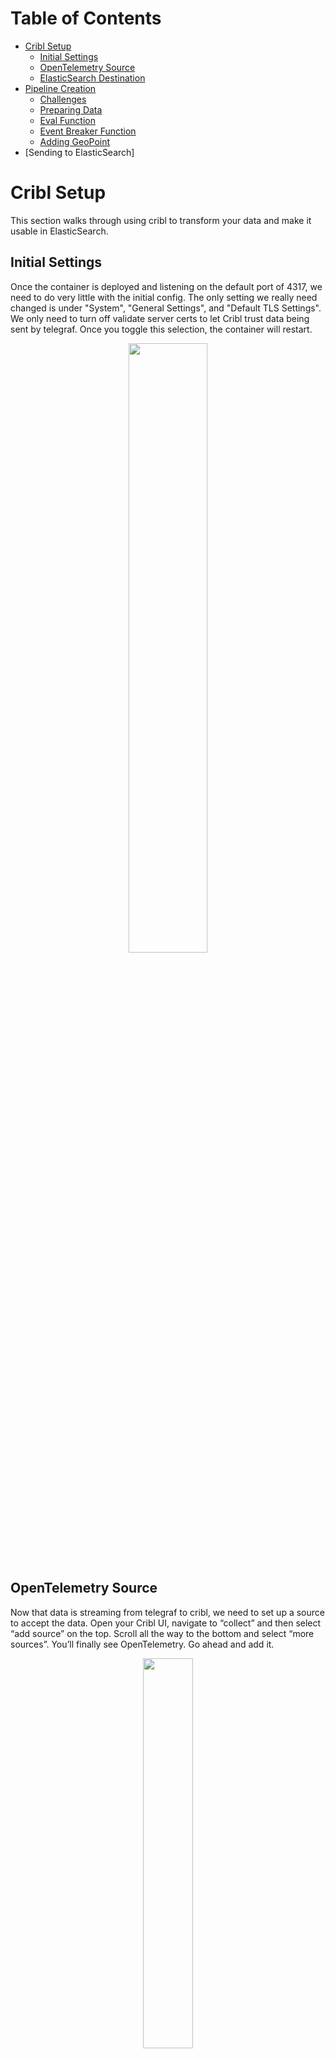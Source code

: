 # Table of Contents

* [Cribl Setup](cribl_setup)
  * [Initial Settings](#initial-settings)
  * [OpenTelemetry Source](#opentelemetry-source)
  * [ElasticSearch Destination](#elasticsearch-destination)
* [Pipeline Creation](#pipeline-creation)
  * [Challenges](#challenges)
  * [Preparing Data](#preparing-data)
  * [Eval Function](#eval-function)
  * [Event Breaker Function](#event-breaker-function)
  * [Adding GeoPoint](#adding-geopoint)
* [Sending to ElasticSearch]

# Cribl Setup

This section walks through using cribl to transform your data and make it usable in ElasticSearch.

## Initial Settings

Once the container is deployed and listening on the default port of 4317, we need to do very little with the initial config. The only setting we really need changed is under 
"System", "General Settings", and "Default TLS Settings". We only need to turn off validate server certs to let Cribl trust data being sent by telegraf. Once you toggle this selection,
the container will restart.

<p align="center">
<img src="https://github.com/model-driven-devops/MDT-Cribl/assets/65776483/e6a99bb4-c715-4ba0-a906-da48531998ba" width="50%" height="50%">
</p>


## OpenTelemetry Source

Now that data is streaming from telegraf to cribl, we need to set up a source to accept the data. Open your Cribl UI, navigate to “collect” and then select “add source” on the top. Scroll all the way to the bottom and select “more sources”. You’ll finally see OpenTelemetry. Go ahead and add it.

<p align="center">
<img src="https://github.com/model-driven-devops/MDT-Cribl/assets/65776483/812986d1-05b1-434d-ba38-15a149b1c2a3" width="40%" height=40%">
</p>

Once you add it, move your mouse over it and you’ll get the option to configure the source. Under General Settings, you just need to set the IP to listen 
on 0.0.0.0 and set the port to whatever port your container has open to ingest data. The default is 4317. The protocol is gRPC and should already be set.

<p align="center">
<img src="https://github.com/model-driven-devops/MDT-Cribl/assets/65776483/e0b16ce9-6ef2-470f-8582-d5d5d837cfd0" width="40%" height="40%">
</p>

Next, you can select “Authentication” and set it to “none”. Since we are not using a production environment and have not set up any type of TLS settings,
we need to make sure we also set the server side settings to disable.

<p align="center">
<img src="https://github.com/model-driven-devops/MDT-Cribl/assets/65776483/4d60cd75-a46a-44e4-969c-f46c4007b25b" width="40%" height="40%">
</p>

Thats it. Thats all it takes to set up the OpenTelemetry data source. If you want to verify events are coming in, you can select the status, charts, or live data
tabs. You should see data coming in. If you check the ”Live Data” tab, you’ll notice it has a default filter expression to display only the OpenTelemetry data.
It’s worth while to copy this expression since we can use it later to filter “__inputID=='open_telemetry:1”

<p align="center">
<img src="https://github.com/model-driven-devops/MDT-Cribl/assets/65776483/67222c09-9144-4c36-98aa-c496372b09b7" width="40%" height="40%">
</p>

## ElasticSearch Destination

While we are setting up our source, we may as well set up our elasticsearch destination. I would highely recommend not sending data to it until you create your
pipeline though. Back in your collect menu, select "add destination". Find the option to add "ElasticSearch".

<p align="center">
<img src="https://github.com/model-driven-devops/MDT-Cribl/assets/65776483/d62a5431-bab0-4292-a041-927bd52546bb" width="40%" height="40%">
</p>

The settings are pretty straight forward (just like OpenTelemetry). The URL to send data to your Elastic API is https://es01:9200/_bulk. We are able to use es01 since 
all our containers are running on the same host. Name the data stream anything you'd like. You can give it a clever name like "Telemetry" or "mdt". The Username and
Password will match whatever you defined in your docker config. 

<p align="center">
<img src="https://github.com/model-driven-devops/MDT-Cribl/assets/65776483/4c5e1b01-3cbf-41fd-91aa-b14df06fb49b" width="40%" height="40%">
</p>

And of course, because we all love to sacrifice security for productivity, select the advanced settings and turn off "validate server certs". Once you're done you can go ahead and 
select add or save.

<p align="center">
<img src="https://github.com/model-driven-devops/MDT-Cribl/assets/65776483/59fef724-e396-4676-9c04-f86ba102b27b" width="40%" height="40%">
</p>

We are not sending any data yet, but you should be able to select "Logs" and check if cribl was able to establish a connection to ElasticSearch. If not, we can kick the can down the 
road and worry about troubleshooting that later.

## Pipeline Creation

### Challenges

Now this is the fun and frustrating part of telemetry. We need to make our data useful. If you don’t take time to do this, you’ll spend cycles trying to create 
visualizations that will never tell the story you really want to tell. This gets tricky with MDT and OpenTelemetry, because the data is sent as one 
massive JSON schema with multiple embedded arrays, the useable metrics being buried deep inside the schema. Here is the interface statistics output for a single 
interface on a single device. You can expand the section below.

<details>

<summary>Interface Statistics Output</summary>
 [{"instrumentation_library":{"name":"unknown","version":"unknown"},"metrics":[{"name":"Cisco-IOS-XE-interfaces-oper:interfaces/interface/statistics_tx_kbps","description":"","unit":"","data":{"data_points":[{"attributes":{"source":"site1-rtr1","subscription":"301","host":"f054a84bef4c","name":"GigabitEthernet2","path":"Cisco-IOS-XE-interfaces-oper:interfaces/interface/statistics"},"time_unix_nano":1700500278651000000,"exemplars":[],"value":3}]},"__type":"gauge"},{"name":"Cisco-IOS-XE-interfaces-oper:interfaces/interface/statistics_num_flaps","description":"","unit":"","data":{"data_points":[{"attributes":{"host":"f054a84bef4c","name":"GigabitEthernet2","path":"Cisco-IOS-XE-interfaces-oper:interfaces/interface/statistics","source":"site1-rtr1","subscription":"301"},"time_unix_nano":1700500278651000000,"exemplars":[],"value":0}]},"__type":"gauge"},{"name":"Cisco-IOS-XE-interfaces-oper:interfaces/interface/statistics_in_octets","description":"","unit":"","data":{"data_points":[{"attributes":{"host":"f054a84bef4c","name":"GigabitEthernet2","path":"Cisco-IOS-XE-interfaces-oper:interfaces/interface/statistics","source":"site1-rtr1","subscription":"301"},"time_unix_nano":1700500278651000000,"exemplars":[],"value":1815370463}]},"__type":"gauge"},{"name":"Cisco-IOS-XE-interfaces-oper:interfaces/interface/statistics_in_unicast_pkts","description":"","unit":"","data":{"data_points":[{"attributes":{"name":"GigabitEthernet2","path":"Cisco-IOS-XE-interfaces-oper:interfaces/interface/statistics","source":"site1-rtr1","subscription":"301","host":"f054a84bef4c"},"time_unix_nano":1700500278651000000,"exemplars":[],"value":3721050}]},"__type":"gauge"},{"name":"Cisco-IOS-XE-interfaces-oper:interfaces/interface/statistics_out_discards","description":"","unit":"","data":{"data_points":[{"attributes":{"name":"GigabitEthernet2","path":"Cisco-IOS-XE-interfaces-oper:interfaces/interface/statistics","source":"site1-rtr1","subscription":"301","host":"f054a84bef4c"},"time_unix_nano":1700500278651000000,"exemplars":[],"value":0}]},"__type":"gauge"},{"name":"Cisco-IOS-XE-interfaces-oper:interfaces/interface/statistics_rx_pps","description":"","unit":"","data":{"data_points":[{"attributes":{"name":"GigabitEthernet2","path":"Cisco-IOS-XE-interfaces-oper:interfaces/interface/statistics","source":"site1-rtr1","subscription":"301","host":"f054a84bef4c"},"time_unix_nano":1700500278651000000,"exemplars":[],"value":2}]},"__type":"gauge"},{"name":"Cisco-IOS-XE-interfaces-oper:interfaces/interface/statistics_out_unicast_pkts","description":"","unit":"","data":{"data_points":[{"attributes":{"subscription":"301","host":"f054a84bef4c","name":"GigabitEthernet2","path":"Cisco-IOS-XE-interfaces-oper:interfaces/interface/statistics","source":"site1-rtr1"},"time_unix_nano":1700500278651000000,"exemplars":[],"value":3653323}]},"__type":"gauge"},{"name":"Cisco-IOS-XE-interfaces-oper:interfaces/interface/statistics_out_errors","description":"","unit":"","data":{"data_points":[{"attributes":{"host":"f054a84bef4c","name":"GigabitEthernet2","path":"Cisco-IOS-XE-interfaces-oper:interfaces/interface/statistics","source":"site1-rtr1","subscription":"301"},"time_unix_nano":1700500278651000000,"exemplars":[],"value":0}]},"__type":"gauge"},{"name":"Cisco-IOS-XE-interfaces-oper:interfaces/interface/statistics_in_unknown_protos_64","description":"","unit":"","data":{"data_points":[{"attributes":{"subscription":"301","host":"f054a84bef4c","name":"GigabitEthernet2","path":"Cisco-IOS-XE-interfaces-oper:interfaces/interface/statistics","source":"site1-rtr1"},"time_unix_nano":1700500278651000000,"exemplars":[],"value":0}]},"__type":"gauge"},{"name":"Cisco-IOS-XE-interfaces-oper:interfaces/interface/statistics_in_multicast_pkts","description":"","unit":"","data":{"data_points":[{"attributes":{"subscription":"301","host":"f054a84bef4c","name":"GigabitEthernet2","path":"Cisco-IOS-XE-interfaces-oper:interfaces/interface/statistics","source":"site1-rtr1"},"time_unix_nano":1700500278651000000,"exemplars":[],"value":0}]},"__type":"gauge"},{"name":"Cisco-IOS-XE-interfaces-oper:interfaces/interface/statistics_in_discards","description":"","unit":"","data":{"data_points":[{"attributes":{"path":"Cisco-IOS-XE-interfaces-oper:interfaces/interface/statistics","source":"site1-rtr1","subscription":"301","host":"f054a84bef4c","name":"GigabitEthernet2"},"time_unix_nano":1700500278651000000,"exemplars":[],"value":0}]},"__type":"gauge"},{"name":"Cisco-IOS-XE-interfaces-oper:interfaces/interface/statistics_in_errors","description":"","unit":"","data":{"data_points":[{"attributes":{"subscription":"301","host":"f054a84bef4c","name":"GigabitEthernet2","path":"Cisco-IOS-XE-interfaces-oper:interfaces/interface/statistics","source":"site1-rtr1"},"time_unix_nano":1700500278651000000,"exemplars":[],"value":0}]},"__type":"gauge"},{"name":"Cisco-IOS-XE-interfaces-oper:interfaces/interface/statistics_out_multicast_pkts","description":"","unit":"","data":{"data_points":[{"attributes":{"path":"Cisco-IOS-XE-interfaces-oper:interfaces/interface/statistics","source":"site1-rtr1","subscription":"301","host":"f054a84bef4c","name":"GigabitEthernet2"},"time_unix_nano":1700500278651000000,"exemplars":[],"value":0}]},"__type":"gauge"},{"name":"Cisco-IOS-XE-interfaces-oper:interfaces/interface/statistics_tx_pps","description":"","unit":"","data":{"data_points":[{"attributes":{"name":"GigabitEthernet2","path":"Cisco-IOS-XE-interfaces-oper:interfaces/interface/statistics","source":"site1-rtr1","subscription":"301","host":"f054a84bef4c"},"time_unix_nano":1700500278651000000,"exemplars":[],"value":1}]},"__type":"gauge"},{"name":"Cisco-IOS-XE-interfaces-oper:interfaces/interface/statistics_in_crc_errors","description":"","unit":"","data":{"data_points":[{"attributes":{"host":"f054a84bef4c","name":"GigabitEthernet2","path":"Cisco-IOS-XE-interfaces-oper:interfaces/interface/statistics","source":"site1-rtr1","subscription":"301"},"time_unix_nano":1700500278651000000,"exemplars":[],"value":0}]},"__type":"gauge"},{"name":"Cisco-IOS-XE-interfaces-oper:interfaces/interface/statistics_in_broadcast_pkts","description":"","unit":"","data":{"data_points":[{"attributes":{"name":"GigabitEthernet2","path":"Cisco-IOS-XE-interfaces-oper:interfaces/interface/statistics","source":"site1-rtr1","subscription":"301","host":"f054a84bef4c"},"time_unix_nano":1700500278651000000,"exemplars":[],"value":0}]},"__type":"gauge"},{"name":"Cisco-IOS-XE-interfaces-oper:interfaces/interface/statistics_in_unknown_protos","description":"","unit":"","data":{"data_points":[{"attributes":{"host":"f054a84bef4c","name":"GigabitEthernet2","path":"Cisco-IOS-XE-interfaces-oper:interfaces/interface/statistics","source":"site1-rtr1","subscription":"301"},"time_unix_nano":1700500278651000000,"exemplars":[],"value":0}]},"__type":"gauge"},{"name":"Cisco-IOS-XE-interfaces-oper:interfaces/interface/statistics_out_octets","description":"","unit":"","data":{"data_points":[{"attributes":{"host":"f054a84bef4c","name":"GigabitEthernet2","path":"Cisco-IOS-XE-interfaces-oper:interfaces/interface/statistics","source":"site1-rtr1","subscription":"301"},"time_unix_nano":1700500278651000000,"exemplars":[],"value":485148603}]},"__type":"gauge"},{"name":"Cisco-IOS-XE-interfaces-oper:interfaces/interface/statistics_out_broadcast_pkts","description":"","unit":"","data":{"data_points":[{"attributes":{"subscription":"301","host":"f054a84bef4c","name":"GigabitEthernet2","path":"Cisco-IOS-XE-interfaces-oper:interfaces/interface/statistics","source":"site1-rtr1"},"time_unix_nano":1700500278651000000,"exemplars":[],"value":0}]},"__type":"gauge"},{"name":"Cisco-IOS-XE-interfaces-oper:interfaces/interface/statistics_rx_kbps","description":"","unit":"","data":{"data_points":[{"attributes":{"host":"f054a84bef4c","name":"GigabitEthernet2","path":"Cisco-IOS-XE-interfaces-oper:interfaces/interface/statistics","source":"site1-rtr1","subscription":"301"},"time_unix_nano":1700500278651000000,"exemplars":[],"value":1}]},"__type":"gauge"},{"name":"Cisco-IOS-XE-interfaces-oper:interfaces/interface/statistics_in_discards_64","description":"","unit":"","data":{"data_points":[{"attributes":{"source":"site1-rtr1","subscription":"301","host":"f054a84bef4c","name":"GigabitEthernet2","path":"Cisco-IOS-XE-interfaces-oper:interfaces/interface/statistics"},"time_unix_nano":1700500278651000000,"exemplars":[],"value":0}]},"__type":"gauge"},{"name":"Cisco-IOS-XE-interfaces-oper:interfaces/interface/statistics_in_errors_64","description":"","unit":"","data":{"data_points":[{"attributes":{"host":"f054a84bef4c","name":"GigabitEthernet2","path":"Cisco-IOS-XE-interfaces-oper:interfaces/interface/statistics","source":"site1-rtr1","subscription":"301"},"time_unix_nano":1700500278651000000,"exemplars":[],"value":0}]},"__type":"gauge"},{"name":"Cisco-IOS-XE-interfaces-oper:interfaces/interface/statistics_out_octets_64","description":"","unit":"","data":{"data_points":[{"attributes":{"host":"f054a84bef4c","name":"GigabitEthernet2","path":"Cisco-IOS-XE-interfaces-oper:interfaces/interface/statistics","source":"site1-rtr1","subscription":"301"},"time_unix_nano":1700500278651000000,"exemplars":[],"value":485148603}]},"__type":"gauge"}],"schema_url":""}]
</details>

To make it easier to see how deeply the data is embedded, here is a partial JSON representation of just two statistic data points:

```
{
  "resource": {
    "dropped_attributes_count": 0,
    "attributes": {}
  },
  "instrumentation_library_metrics": [
    {
      "instrumentation_library": {
        "name": "unknown",
        "version": "unknown"
      },
      "metrics": [
        {
          "name": "Cisco-IOS-XE-interfaces-oper:interfaces/interface/statistics_tx_kbps",
          "description": "",
          "unit": "",
          "data": {
            "data_points": [
              {
                "attributes": {
                  "source": "site1-rtr1",
                  "subscription": "301",
                  "host": "f054a84bef4c",
                  "name": "GigabitEthernet2",
                  "path": "Cisco-IOS-XE-interfaces-oper:interfaces/interface/statistics"
                },
                "time_unix_nano": 1700500278651000000,
                "exemplars": [],
                "value": 3
              }
            ]
          },
          "__type": "gauge"
        },
        {
          "name": "Cisco-IOS-XE-interfaces-oper:interfaces/interface/statistics_num_flaps",
          "description": "",
          "unit": "",
          "data": {
            "data_points": [
              {
                "attributes": {
                  "host": "f054a84bef4c",
                  "name": "GigabitEthernet2",
                  "path": "Cisco-IOS-XE-interfaces-oper:interfaces/interface/statistics",
                  "source": "site1-rtr1",
                  "subscription": "301"
                },
                "time_unix_nano": 1700500278651000000,
                "exemplars": [],
                "value": 0
              }
            ]
          },
          "__type": "gauge"
        },
```
You’ll notice a few things (or maybe you won’t so I’ll point it out).
- There is a lot of useless data and data fields. The resource, __type, and instrumentation library fields are not even giving us any actual data. 
- Everything is buried under the “instrumentation_library_metrics" field, which is a very annoying name to use when you’re creating visualizations because whether
its interface statistics or SLA telemetry, it all gets put under this field.
- The simple data we need is distributed in multiple arrays. If we want to see the <b>statistics_tx_kbps</b> for the <b>site1-rtr1</b> router coming in from <b>GigabitEthernet2</b>,
  eachpiece of data is different layers of the schema.
  - The name of the statistic is under instrumentation_library_metrics[0].metrics[0].name and displayed as the full xpath.
  - The name of the device is under instrumentation_library_metrics[0].metrics[0].data.data_points[0].attributes.source
  - The value associated with statistics_tx_kbps is under instrumentation_library_metrics[0].metrics[0].data.data_points[0].value
 
To make this more challenging, because the arrays are embedded, you need to use the number to identify where in the array your data is. For example the value of statistics_num_flaps
would be instrumentation_library_metrics[0].metrics[1].data.data_points[1].value. The next data point would be instrumentation_library_metrics[0].metrics[2].data.data_points[2].value
and so on. Not only do visualizations become extremely hard to create, but using any standard function to break apart the data without having to write javascript expressions that 
iterate through the array is frustrating. 

Enough with the problems, lets talk about the solution!

## Preparing data

Cribl has extremely powerful built in functions, and I tried just about everything before figuring this out. The JSON event breaker is where we want to start. This basically lets you 
define a field in your schema and when data runs through your pipeline, cribl will break each of those fields into their own events. For example, the massive interface statistic 
schema above is treated as one event. You’ll notice that the path to the data we need is under the <i>instrumentation_library_metrics[0].metrics[0]</i> field. If we set our event 
breaker to the metrics field, we should get separate events we can filter on. 

You may be thinking “No duh. Why wasn’t this the first thing you tried?”. Well it was and it didn’t work. Why didn’t it work? because dealing with JSON schema and streaming data 
makes my eyes bleed so I failed to notice this “Limitations” notice in the documentation:

https://docs.cribl.io/stream/event-breaker-function/

> The Event Breaker Function operates only on data in _raw. For other events, move the array to _raw and stringify it before applying this Function.

It just so happens our data is not in _raw and not stringified, so the first thing we need to do is put it in _raw and stringify it. In your collect window, mouse over the middle of 
the line connecting your source and destination. You will see the “pipeline” box. Go ahead and select it.

<p align="center">
<img src="https://github.com/model-driven-devops/MDT-Cribl/assets/65776483/110b4c22-5a14-4a80-85e4-1c804ac37834" width="40%" height="40%">
</p>

You’ll be presented with the option of a bunch of pre-built pipelines created by engineers who probably ran into all the same issues we ran into. You can use your main pipeline, or 
you can create a new one by selecting “Create Pipeline” in the top right corner.

<p align="center">
 <img src="https://github.com/model-driven-devops/MDT-Cribl/assets/65776483/8509baec-cbf6-438c-95c6-6d7265deeb4c" width="50%" height="50%" alt="Pipeline Creation Window">
</p>

Now we want to capture some sample data to test against as we create our pipeline. Select “Capture Data”.

<p align="center">
<img src="https://github.com/model-driven-devops/MDT-Cribl/assets/65776483/b1448a00-bced-4e3f-8c03-eb1c390b06e7" width="50%" height="50%">
</p>

Once you select capture data, you can use that expression you copied earlier to only capture the OpenTelemetry data.

```
__inputId=='open_telemetry:1'
```

<p align="center">
<img src="https://github.com/model-driven-devops/MDT-Cribl/assets/65776483/65abf433-6c09-4a38-bc75-ec904cf427cd" width="50%" height="50%">
</p>

You should see the data start to come in. Based on the number you set in the event capture, you should see that amount of events. Save the sample file.

<p align="center">
<img src="https://github.com/model-driven-devops/MDT-Cribl/assets/65776483/c3de4fe4-d2fa-4abd-a4ad-df5a50535bae" width="50%" height="50%">
</p>

## Eval Function

Under the “Add Function”, we are going to select “Eval”.

<p align="center">
<img src="https://github.com/model-driven-devops/MDT-Cribl/assets/65776483/1ae1796d-caba-4773-8369-39c3c6653693" width="50%" height="50%">
</p>

To format all of our data to use the event breaker function, we are going to enter the following values for name and expression:
- Name: _raw
- Value Expression: JSON.stringify(instrumentation_library_metrics)
  
We are basically taking the entire schema that comes into cribl, placing it into a field called "raw" and turning it into one large string. If you’d like, you can go ahead and remove 
some of those empty fields as well. I added instrumentation_library_metrics, resource, unit, schema_url, and description just to clean 
things up a bit

<p align="center">
<img src="https://github.com/model-driven-devops/MDT-Cribl/assets/65776483/4681c530-79f1-4662-afd5-6f6d578c859e">
</p>

Once you save your initial function, take a look at the preview of your data. On the top you’ll see a toggle for IN/OUT. If you select OUT, you will see what the output of your 
function is. Now you will notice you have a raw field with all your data and the instrumentation_library_metrics field has been removed. The data is also grouped together as opposed 
to before the pipeline, where you could drill down into the schema. We basically turned it into a giant string.

| Before Function | After Function |
| --- | ---|
| <img src="https://github.com/model-driven-devops/MDT-Cribl/assets/65776483/71b677f1-bf7c-44f5-a5c8-450587bce90b"> | <img src="https://github.com/model-driven-devops/MDT-Cribl/assets/65776483/50c6c628-3255-4132-834a-59353ddfb6f4"> |

## Event Breaker Function

Now that we have the data in the corrected format, we can use the event breaker to turn the single event, large schema into a series of small events. We can select the same “Add 
Function” field. In any of these functions, you can use a filter to get more granular, but since we are just working with all data coming in, we can keep it set to true. “Under 
Existing or New”, select “New” and then under “Event Breaker Type” select JSON Array. We want to target the “Metrics” field as our breaker. You can leave everything else as default.

<p align="center">
<img src="https://github.com/model-driven-devops/MDT-Cribl/assets/65776483/04daa8fe-5407-4982-acfb-ed98cd6dd833" width="30%" height="30%">
</p>

Now take a look at your data. That looks better doesn’t it? In this example, we now have the Statistics_tx_kbps as its own event. From this point forward, the world is your oyster 
and you can cut up and manipulate your data however you want. Feel free to skip ahead or keep modifying your data.

<p align="center">
<img src="https://github.com/model-driven-devops/MDT-Cribl/assets/65776483/03217b7e-131e-488b-831d-9824e8dda312">
</p>

## Adding GeoPoint
## Adding Parsers

